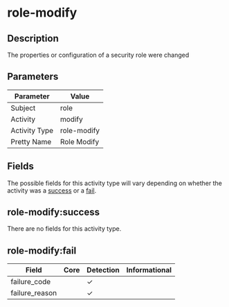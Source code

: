 role-modify
===========

Description
-----------
The properties or configuration of a security role were changed

Parameters
----------
| Parameter     | Value       |
| ------------- | ----------- |
| Subject       | role        |
| Activity      | modify      |
| Activity Type | role-modify |
| Pretty Name   | Role Modify |


Fields
------

The possible fields for this activity type will vary depending on whether the activity was a [success](#role-modifysuccess) or a [fail](#role-modifyfail).


role-modify:success
-------------------

There are no fields for this activity type.


role-modify:fail
----------------

| Field          | Core | Detection | Informational |
| -------------- | ---- | --------- | ------------- |
| failure_code   |      | &#10003;  |               |
| failure_reason |      | &#10003;  |               |